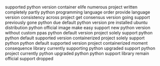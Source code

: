supported python version container elife numerous project written completely partly python programming language order provide language version consistency across project get consensus version going support previously gone python due default python version pre installed ubuntu distribution python official image make easy support new python version without custom ppas python default version project solely support python python default supported version containerized project solely support python python default supported version project containerized moment consequence library currently supporting python upgraded support python project currently python upgraded python python support library remain official support dropped